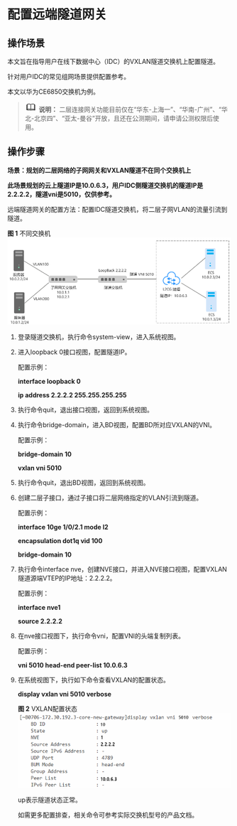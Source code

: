 # 配置远端隧道网关<a name="vpc_l2cg_0009"></a>

## 操作场景<a name="section195832453105"></a>

本文旨在指导用户在线下数据中心（IDC）的VXLAN隧道交换机上配置隧道。

针对用户IDC的常见组网场景提供配置参考。

本文以华为CE6850交换机为例。

>![](public_sys-resources/icon-note.gif) **说明：** 
>二层连接网关功能目前仅在“华东-上海一”、“华南-广州”、“华北-北京四”、“亚太-曼谷”开放，且还在公测期间，请申请公测权限后使用。

## 操作步骤<a name="section17468145122310"></a>

**场景：规划的二层网络的子网网关和VXLAN隧道不在同个交换机上**

**此场景规划的云上隧道IP是10.0.6.3，用户IDC侧隧道交换机的隧道IP是2.2.2.2，隧道vni是5010，仅供参考。**

远端隧道网关的配置方法：配置IDC隧道交换机，将二层子网VLAN的流量引流到隧道。

**图 1**  不同交换机<a name="fig04466371581"></a>  
![](figures/不同交换机.png "不同交换机")

1.  登录隧道交换机，执行命令system-view，进入系统视图。
2.  进入loopback 0接口视图，配置隧道IP。

    配置示例：

    **interface loopback 0**

    **ip address 2.2.2.2 255.255.255.255**


1.  执行命令quit，退出接口视图，返回到系统视图。
2.  执行命令bridge-domain，进入BD视图，配置BD所对应VXLAN的VNI。

    配置示例：

    **bridge-domain 10**

    **vxlan vni 5010**

3.  执行命令quit，退出BD视图，返回到系统视图。
4.  创建二层子接口，通过子接口将二层网络指定的VLAN引流到隧道。

    配置示例：

    **interface  **10ge 1/0/2.1**  mode l2**

    **encapsulation dot1q vid 100**

    **bridge-domain 10**


1.  执行命令interface nve，创建NVE接口，并进入NVE接口视图，配置VXLAN隧道源端VTEP的IP地址：2.2.2.2。

    配置示例：

    **interface nve1**

    **source 2.2.2.2**


1.  在nve接口视图下，执行命令vni，配置VNI的头端复制列表。

    配置示例：

    **vni 5010 head-end peer-list 10.0.6.3**

2.  在系统视图下，执行如下命令查看VXLAN的配置状态。

    **display vxlan vni 5010 verbose**

    **图 2**  VXLAN配置状态<a name="fig11310725303"></a>  
    ![](figures/VXLAN配置状态.png "VXLAN配置状态")

    up表示隧道状态正常。

    如需更多配置排查，相关命令可参考实际交换机型号的产品文档。


